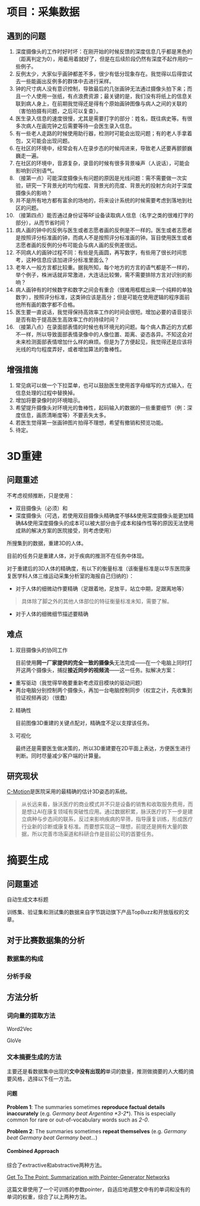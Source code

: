 # 项目：采集数据

## 遇到的问题

1. 深度摄像头的工作时好时坏：在刚开始的时候反馈的深度信息几乎都是黑色的（距离判定为0），用着用着就好了，但是在后续阶段仍然有深度不起作用的一些例子。
2. 反例太少，大家似乎画钟都差不多，很少有低分现象存在。我觉得以后得尝试去一些能画出反例多的群体中去进行采样。
3. 钟的尺寸病人没有意识控制，导致最后的几张画钟无法通过摄像头拍下来；而且一个人使用一张纸，有点浪费资源；最关键的是，我们没有将纸上的信息关联到病人身上，在前期我觉得还是得有个原始画钟图像与病人之间的关联的（害怕拍摄有问题，之后可以复查）。
4. 医生录入信息的速度很慢，尤其是需要打字的部分：姓名，既往病史等。有很多次病人在画完钟之后需要等待一会医生录入信息。
5. 有一些老人走路的时候使用助行器，检测时可能会出现问题；有的老人手拿着包，又可能会出现问题。
6. 在社区的环境中，经常会有人在录步态的时候闯进来，导致老人还要再颤颤巍巍走一遍。
7. 在社区的环境中，音源复杂，录音的时候有很多背景噪声（人说话），可能会影响到识别语气。
8. （接第一点）可能深度摄像头有问题的原因是光线问题：需不需要做一次实验，研究一下背景光的均匀程度、背景光的亮度、背景光的投射方向对于深度摄像头的影响？
9. 并不是所有地方都有富余的场地的，将来设计系统的时候需要考虑到落地到社区的问题。
10. （接第四点）能否通过身份证等RF设备读取病人信息（名字之类的很难打字的部分），从而节省时间？
11. 病人画的钟中的反例与医生或者志愿者画的反例是不一样的。医生或者志愿者是按照评分标准画的钟，而病人不是按照评分标准画的钟。盲目使用医生或者志愿者画的反例的分布可能会与病人画的反例差很远。
12. 不同病人的画钟过程不同：有些是先画圆，再写数字，有些用了很长时间思考，这种信息应该加进评分标准里面么？
13. 老年人一般方言都比较重。据我所知，每个地方的方言的语气都是不一样的，举个例子，株洲话就非常激进，大连话比较懒，需不需要排除方言对识别的影响？
14. 病人画钟有的时候数字和数字之间会有重合（很难用框框出来一个纯粹的单独数字），按照评分标准，这类钟应该是高分；但是可能在使用逻辑的程序面前他所有画的数字都不合格。
15. 医生要一直说话，我觉得保持高效率工作的时间会很短。增加必要的语音提示是否有助于提高医生高效率工作的持续时间？
16. （接第八点）在录面部表情的时候也有环境光的问题。每个病人靠近的方式都不一样，所以导致面部表情录像中的人像位置、距离、姿态各异。不知这会对未来检测面部表情增加什么样的麻烦。但是为了方便起见，我觉得还是应该将光线的均匀程度弄好，或者增加算法的鲁棒性。

## 增强措施

1. 常见病可以做一个下拉菜单，也可以鼓励医生使用首字母缩写的方式输入，在信息处理的过程中替换掉。
2. 增加将要录像时的环境暗示。
3. 希望提升摄像头对环境光的鲁棒性，起码输入的数据的一些重要细节（例：深度信息，画质清晰度等）不要丢失太多。
4. 若医生觉得第一张画钟图片拍得不理想，希望有撤销和预览功能。
5. 待定。

# 3D重建

## 问题重述

不考虑视频推断，只是使用：

- 双目摄像头（必须）和
- 深度摄像头（可选，若使用双目摄像头精确度不够&&使用深度摄像头能更加精确&&使用深度摄像头的成本可以被大部分由于成本和操作性等的原因无法使用成熟的解决方案的医院接受，则考虑使用）

所搜集到的数据，重建3D的人体。

目前的任务只是重建人体，对于疾病的推测不在任务中体现。

对于重建后的3D人体的精确度，有以下的衡量标准（该衡量标准是以华东医院康复医学科人体三维运动采集分析室的海报自己归纳的）：

- 对于人体的细微动作要精确（足跟着地，足放平，站立中期，足跟离地等）

> 具体除了脚之外的其他人体部位的特征衡量标准未知，需要了解。

- 对于人体的细微细节描述要精确

## 难点

1. 双目摄像头的协同工作

   目前使用**同一厂家提供的完全一致的摄像头**无法完成——在一个电脑上同时打开这两个摄像头，捕捉**接近同步的视频流**——这一任务。拟解决方案：

- 重写驱动（我觉得早晚要重新考虑双目模块的驱动问题）
- 两台电脑分别控制两个摄像头，再加一台电脑控制同步（权宜之计，先收集到验证视频再说）（很蠢）

2. 精确性

   目前图像3D重建的关键点配对，精确度不足以支撑该任务。

3. 可视化

   最终还是需要医生做决策的，所以3D重建要在2D平面上表达，方便医生进行判断。同时尽量减少客户端的计算量。



## 研究现状

[C-Motion](http://www.c-motion.com/v3dwiki/index.php?title=Main_Page)是医院采用的最精确的估计3D姿态的系统。

> 从长远来看，脉沃医疗的商业模式并不只是设备的销售和收取服务费用，而是想让AI在康复领域有突破性应用。通过数据积累，脉沃医疗的下一步是建立病种与步态间的联系，反过来影响疾病的早筛，指导康复训练，形成医疗行业新的诊断或康复标准。而要想实现这一理想，前提还是拥有大量的数据，所以完善市场渠道和科研合作是目前公司的首要任务。



# 摘要生成

## 问题重述

自动生成文本标题

训练集、验证集和测试集的数据来自字节跳动旗下产品TopBuzz和开放版权的文章。



## 对于比赛数据集的分析

### 数据集的构成



### 分析手段



## 方法分析

### 词向量的提取方法

Word2Vec

GloVe

### 文本摘要生成的方法

主要还是看数据集中出现的**文中没有出现的**单词的数量，推测做摘要的人大概的摘要风格，选择以下任一方法。

#### 问题

**Problem 1**: The summaries sometimes **reproduce factual details inaccurately** (e.g. *Germany beat Argentina \**3-2***). This is especially common for rare or out-of-vocabulary words such as *2-0*.

**Problem 2**: The summaries sometimes **repeat themselves** (e.g. *Germany beat Germany beat Germany beat…*)

#### Combined Approach

综合了extractive和abstractive两种方法。

[Get To The Point: Summarization with Pointer-Generator Networks](https://arxiv.org/pdf/1704.04368.pdf)

这篇文章使用了一个可训练的参数pointer，自适应地调整文中有的单词和没有的单词的权重，综合了以上两种方法。

